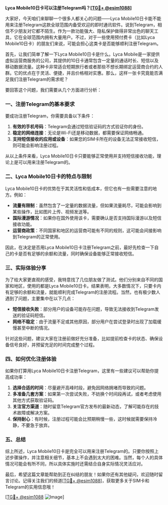 **Lyca Mobile10日卡可以注册Telegram吗？[[TG💪+ @esim1088](https://t.me/s/esim1088)]**

大家好，今天咱们来聊聊一个很多人都关心的问题——Lyca Mobile10日卡能不能用来注册Telegram这款全球范围内备受欢迎的即时通讯软件。说到Telegram，相信不少朋友对它都不陌生。作为一款功能强大、隐私保护做得非常出色的聊天工具，它在全球范围内拥有大量用户。不过，对于一些使用预付费卡（比如Lyca Mobile10日卡）的朋友们来说，可能会担心这类卡是否能够顺利注册Telegram。

首先，让我们简单了解一下Lyca Mobile10日卡是什么。Lyca Mobile是一家提供虚拟运营商服务的公司，其提供的10日卡通常包含一定量的通话时长、短信以及移动数据流量。这种卡非常适合短期旅行者或者那些不想长期绑定运营商合约的人群。它的优点在于灵活、便捷，并且价格相对实惠。那么，这样一张卡究竟能否满足我们注册Telegram的需求呢？

要回答这个问题，我们需要从几个方面进行分析：

### **一、注册Telegram的基本要求**
要成功注册Telegram，你需要具备以下条件：
1. **有效的手机号码**：Telegram会通过短信验证码的方式验证你的身份。
2. **稳定的网络连接**：无论是Wi-Fi还是移动数据，都需要保证网络畅通。
3. **支持短信接收的应用或设备**：如果您的SIM卡所在的设备无法正常接收短信，则可能会影响注册过程。

从以上条件来看，Lyca Mobile10日卡只要能够正常使用并支持短信接收功能，理论上是可以用来注册Telegram的。

### **二、Lyca Mobile10日卡的特点与限制**
Lyca Mobile10日卡的优势在于其灵活性和低成本，但它也有一些需要注意的地方。例如：
- **流量有限制**：虽然包含了一定量的数据流量，但如果流量耗尽，可能会影响到某些操作，比如图片上传、视频发送等。
- **国际漫游情况**：如果你在国外使用该卡，需要确认是否支持国际漫游以及短信接收功能。
- **运营商政策**：不同国家和地区的运营商可能有不同的规则，这可能会间接影响到Telegram的正常使用。

因此，在决定是否用Lyca Mobile10日卡注册Telegram之前，最好先检查一下自己的卡是否有足够的余额和流量，同时确保设备能够正常接收短信。

### **三、实际体验分享**
为了给大家更直观的感受，我特意找了几位朋友做了测试。他们分别来自不同的国家和地区，使用的都是Lyca Mobile10日卡。结果表明，大多数情况下，只要卡内有足够的余额和流量，就能顺利完成Telegram的注册流程。当然，也有极少数人遇到了问题，主要集中在以下几点：
- **短信接收失败**：部分用户的设备可能存在问题，导致无法接收到Telegram发送的验证码短信。
- **网络不稳定**：由于流量不足或其他原因，部分用户在尝试登录时出现了加载缓慢甚至中断的情况。

针对这些问题，建议大家在注册前做好充分准备，比如提前检查卡的状态、确保设备信号良好，并预留充足的时间完成整个过程。

### **四、如何优化注册体验**
如果你打算用Lyca Mobile10日卡注册Telegram，这里有一些建议可以帮助你提高成功率：
1. **选择合适的时间**：尽量避开高峰时段，避免因网络拥堵而导致的问题。
2. **多准备几套方案**：如果第一次尝试失败，不妨换个时间段再试，或者考虑使用其他方式获取验证码。
3. **关注官方渠道**：随时留意Telegram官方发布的最新动态，了解可能存在的技术故障或解决方案。
4. **保持耐心**：有时候，注册过程可能会比预期稍慢一些，这时候就需要保持冷静，不要急于放弃。

### **五、总结**
综上所述，Lyca Mobile10日卡是完全可以用来注册Telegram的。只要你按照上述步骤操作，并注意相关细节，基本上不会遇到太大的困难。当然，每个人的具体情况可能会有所不同，所以具体实施时还需结合自身实际情况灵活应对。

最后，希望这篇文章能帮助到正在纠结的朋友！如果你还有其他疑问，欢迎随时留言讨论。记得关注我们的频道[[TG💪+ @esim1088](https://t.me/s/esim1088)]，获取更多关于SIM卡和Telegram的实用信息哦！

[[TG💪+ @esim1088](https://t.me/s/esim1088) ![Image](https://i.postimg.cc/4NQfJmqS/Snipaste-2025-05-13-00-14-12.png)]